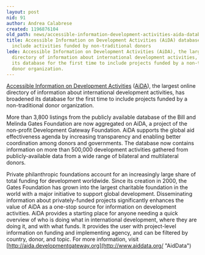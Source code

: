 ```yaml
---
layout: post
nid: 91
author: Andrea Calabrese
created: 1196876104
old_path: news/accessible-information-development-activities-aida-database-expanded-include-activities-funded-
title: Accessible Information on Development Activities (AiDA) database expanded to
  include activities funded by non-traditional donors
lede: Accessible Information on Development Activities (AiDA), the largest online
  directory of information about international development activities, has broadened
  its database for the first time to include projects funded by a non-traditional
  donor organization.
---
```


[Accessible Information on Development Activities](http://www.aiddata.org/ "AidData") ([AiDA](http://www.aiddata.org/ "AidData")), the largest online directory of information about international development activities, has broadened its database for the first time to include projects funded by a non-traditional donor organization.

More than 3,800 listings from the publicly available database of the Bill and Melinda Gates Foundation are now aggregated on AiDA, a project of the non-profit Development Gateway Foundation. AiDA supports the global aid effectiveness agenda by increasing transparency and enabling better coordination among donors and governments. The database now contains information on more than 500,000 development activities gathered from publicly-available data from a wide range of bilateral and multilateral donors.

Private philanthropic foundations account for an increasingly large share of total funding for development worldwide. Since its creation in 2000, the Gates Foundation has grown into the largest charitable foundation in the world with a major initiative to support global development. Disseminating information about privately-funded projects significantly enhances the value of AiDA as a one-stop source for information on development activities.
AiDA provides a starting place for anyone needing a quick overview of who is doing what in international development, where they are doing it, and with what funds. It provides the user with project-level information on funding and implementing agency, and can be filtered by country, donor, and topic.
For more information, visit [http://aida.developmentgateway.org](http://www.aiddata.org/ "AidData")


